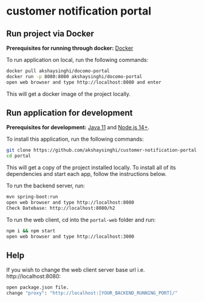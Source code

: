 # customer notification portal


## Run project via Docker

**Prerequisites for running through docker:** [Docker](https://docs.docker.com/engine/install/)

To run application on local, run the following commands:

```bash
docker pull akshaysinghi/docomo-portal
docker run -p 8080:8080 akshaysinghi/docomo-portal
open web browser and type http://localhost:8080 and enter
```

This will get a docker image of the project locally.

## Run application for development

**Prerequisites for development:** [Java 11]() and [Node.js 14+](https://nodejs.org/).

To install this application, run the following commands:

```bash
git clone https://github.com/akshaysinghi/customer-notification-portal.git
cd portal
```

This will get a copy of the project installed locally. To install all of its dependencies and start each app, follow the instructions below.

To run the backend server, run:

```bash
mvn spring-boot:run
open web browser and type http://localhost:8080
Check Datebase: http://localhost:8080/h2
```


To run the web client, cd into the `portal-web` folder and run:

```bash
npm i && npm start
open web browser and type http://localhost:3000
```


## Help

If you wish to change the web client server base url i.e. http://localhost:8080:

```bash
open package.json file.
change "proxy": "http://localhost:[YOUR_BACKEND_RUNNING_PORT]/"

```

